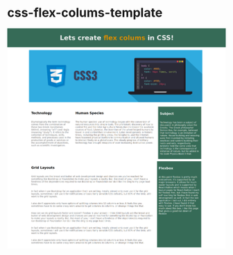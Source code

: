 # css-flex-colums-template
<img src="screenshots/Screenshot_2021-01-06 Flex Colum Example.png" alt="screenshot"></img>
